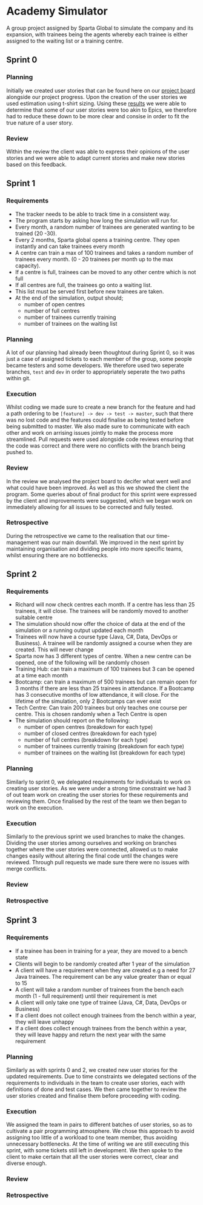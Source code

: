 # Academy Simulator

A group project assigned by Sparta Global to simulate the company and its expansion, with trainees being the agents
whereby each trainee is either assigned to the waiting list or a training centre.

## Sprint 0

### Planning

Initially we created user stories that can be found here on
our [project board](https://github.com/kxrtiswithak/AcademySimulator/projects/3) alongside our project progress. Upon
the creation of the user stories we used estimation using t-shirt sizing. Using
these [results](https://www.planitpoker.com/board/#/room/a2a55c477cb8411fb545a9aaac1e6b96) we were able to determine
that some of our user stories were too akin to Epics, we therefore had to reduce these down to be more clear and consise
in order to fit the true nature of a user story.

### Review

Within the review the client was able to express their opinions of the user stories and we were able to adapt current stories
 and make new stories based on this feedback.

## Sprint 1

### Requirements

- The tracker needs to be able to track time in a consistent way.
- The program starts by asking how long the simulation will run for.
- Every month, a random number of trainees are generated wanting to be trained (20 -30).
- Every 2 months, Sparta global opens a training centre. They open instantly and can take trainees every month
- A centre can train a max of 100 trainees and takes a random number of trainees every month. (0 - 20 trainees per month
  up to the max capacity).
- If a centre is full, trainees can be moved to any other centre which is not full
- If all centres are full, the trainees go onto a waiting list.
- This list must be served first before new trainees are taken.
- At the end of the simulation, output should;
    - number of open centres
    - number of full centres
    - number of trainees currently training
    - number of trainees on the waiting list

### Planning

A lot of our planning had already been thoughtout during Sprint 0, so it was just a case of assigned tickets to each member of the group, some people became testers and some developers. We therefore 
used two seperate branches, `test` and `dev` in order to appropriately seperate the two paths within git.

### Execution

Whilst coding we made sure to create a new branch for the feature and had a path ordering to be `[feature] -> dev -> test -> master`, such that there was no lost code and the features could finalise as being
tested before being submitted to master. We also made sure to communicate with each other and work on arrising issues jointly to make the process more streamlined. Pull requests were used alongside code reviews 
ensuring that the code was correct and there were no conflicts with the branch being pushed to.

### Review

In the review we analysed the project board to decifer what went well and what could have been improved. As well as this we showed the client the program. 
Some queries about of final product for this sprint were expressed by the client and improvements were suggested, which we began work on immediately allowing for all issues to be corrected 
and fully tested.

### Retrospective

During the retrospective we came to the realisation that our time-management was our main downfall. We improved in the next sprint 
by maintaining organisation and dividing people into more specific teams, whilst ensuring there are no bottlenecks.

## Sprint 2

### Requirements

- Richard will now check centres each month. If a centre has less than 25 trainees, it will close. The trainees will be randomly moved to another suitable centre
- The simulation should now offer the choice of data at the end of the simulation or a running output updated each month
- Trainees will now have a course type (Java, C#, Data, DevOps or Business). A trainee will be randomly assigned a course when they are created. This will never change
- Sparta now has 3 different types of centre. When a new centre can be opened, one of the following will be randomly chosen
- Training Hub: can train a maximum of 100 trainees but 3 can be opened at a time each month
- Bootcamp: can train a maximum of 500 trainees but can remain open for 3 months if there are less than 25 trainees in attendance. 
If a Bootcamp has 3 consecutive months of low attendance, it will close. For the lifetime of the simulation, only 2 Bootcamps can ever exist
- Tech Centre: Can train 200 trainees but only teaches one course per centre. This is chosen randomly when a Tech Centre is open
- The simulation should report on the following:
  - number of open centres (breakdown for each type)
  - number of closed centres (breakdown for each type)
  - number of full centres (breakdown for each type)
  - number of trainees currently training (breakdown for each type)
  - number of trainees on the waiting list (breakdown for each type)

### Planning

Similarly to sprint 0, we delegated requirements for individuals to work on creating user stories. As we were under a strong time constraint we had 3 of out team work on creating the user stories for these requirements and reviewing them. Once finalised by the rest of the team  we then began to work on the execution.


### Execution
Similarly to the previous sprint we used branches to make the changes. Dividing the user stories among ourselves and working on branches together where the user stories were connected, allowed us to make changes easily without altering the final code until the changes were reviewed. 
Through pull requests we made sure there were no issues with merge conflicts.


### Review



### Retrospective



## Sprint 3

### Requirements

- If a trainee has been in training for a year, they are moved to a bench state
- Clients will begin to be randomly created after 1 year of the simulation
- A client will have a requirement when they are created e.g a need for 27 Java trainees. The requirement can be any value greater than or equal to 15
- A client will take a random number of trainees from the bench each month (1 - full requirement) until their requirement is met
- A client will only take one type of trainee (Java, C#, Data, DevOps or Business)
- If a client does not collect enough trainees from the bench within a year, they will leave unhappy
- If a client does collect enough trainees from the bench within a year, they will leave happy and return the next year with the same requirement

### Planning

Similarly as with sprints 0 and 2, we created new user stories for the updated requirements. Due to time constraints we delegated sections of the requirements to individuals in the team to create user stories, each with definitions of done and test cases. We then came together to review the user stories created and finalise them before proceeding with coding.

### Execution

We assigned the team in pairs to different batches of user stories, so as to cultivate a pair programming atmosphere. We chose this approach to avoid assigning too little of a workload to one team member, thus avoiding unnecessary bottlenecks. At the time of writing we are still executing this sprint, with some tickets still left in development. We then spoke to the client to make certain that all the user stories were correct, clear and diverse enough.

### Review

### Retrospective
